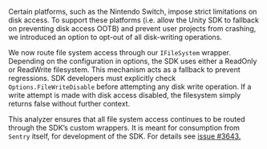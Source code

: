 Certain platforms, such as the Nintendo Switch, impose strict limitations on disk access. To support these platforms (i.e. allow the Unity SDK to fallback on preventing disk access OOTB) and prevent user projects from crashing, we introduced an option to opt-out of all disk-writing operations.

We now route file system access through our `IFileSystem` wrapper. Depending on the configuration in options, the SDK uses either a ReadOnly or ReadWrite filesystem. This mechanism acts as a fallback to prevent regressions. SDK developers must explicitly check `Options.FileWriteDisable` before attempting any disk write operation. If a write attempt is made with disk access disabled, the filesystem simply returns false without further context.

This analyzer ensures that all file system access continues to be routed through the SDK’s custom wrappers. It is meant for consumption from `Sentry` itself, for development of the SDK. For details see [issue #3643.](https://github.com/getsentry/sentry-dotnet/issues/3643)
